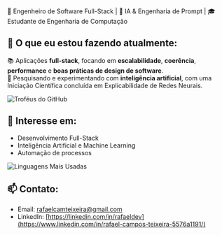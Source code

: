🎯 Engenheiro de Software Full-Stack | 🤖 IA & Engenharia de Prompt | 🎓 Estudante de Engenharia de Computação

## 🚀 O que eu estou fazendo atualmente:
  📚 Aplicações **full-stack**, focando em **escalabilidade**, **coerência**, **performance** e **boas práticas de design de software**.   
  🔬 Pesquisando e experimentando com **inteligência artificial**, com uma Iniciação Científica concluída em Explicabilidade de Redes Neurais.  

![Troféus do GitHub](https://github-profile-trophy.vercel.app/?username=RafaelCamposTXR&theme=radical&no-frame=true)  

## 🌱 Interesse em:
- Desenvolvimento Full-Stack
- Inteligência Artificial e Machine Learning
- Automação de processos

![Linguagens Mais Usadas](https://github-readme-stats.vercel.app/api/top-langs/?username=RafaelCamposTXR&layout=compact&theme=radical&langs_count=10)

## 📫 Contato:
- Email: rafaelcamteixeira@gmail.com
- LinkedIn: [https://linkedin.com/in/rafaeldev](https://www.linkedin.com/in/rafael-campos-teixeira-5576a1191/)





